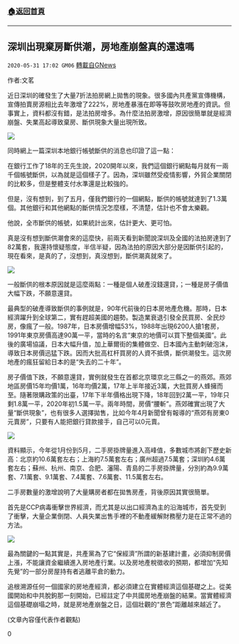 ###  [:house:返回首頁](https://github.com/ourhimalayas/txt)
---

## 深圳出現棄房斷供潮，房地產崩盤真的還遠嗎
`2020-05-31 17:02 GM06` [轉載自GNews](https://gnews.org/zh-hant/218897/)

作者:文茗

近日深圳的確發生了大量7折法拍房網上拋售的現象。很多國內共產黨宣傳機構，宣傳拍賣房源相比去年激增了222%，房地產暴漲在即等等鼓吹房地產的資訊。但事實上，資料都沒有錯，是法拍房增多。為什麼法拍房激增，原因很簡單就是經濟崩盤、失業高起導致棄房、斷供現象大量出現所致。

![](https://s3.amazonaws.com/gnews-media-offload/wp-content/uploads/2020/05/31165021/1-131-83.jpg)

同時網上一篇深圳本地銀行帳號斷供的消息也印證了這一點：

在銀行工作了18年的王先生說，2020開年以來，我們這個銀行網點每月就有一兩千個帳號斷供，以為就是這個樣子了。因為，深圳雖然受疫情影響，外貿企業關閉的比較多，但是整體支付水準還是比較強的。

但是，沒有想到，到了五月，僅我們銀行的一個網點，斷供的帳號就達到了1.3萬個。其他銀行和其他網點的斷供情況怎麼樣，不清楚，估計也不會太樂觀。

他說，全市斷供的帳號，如果統計出來，估計更大、更可怕。

真是沒有想到斷供潮會來的這麼快，前兩天看到新聞說深圳及全國的法拍房達到了82萬套，我還持懷疑態度，半信半疑，因為法拍的原因大部分是因斷供引起的，現在看來，是真的了，沒想到，真沒想到，斷供潮真就來了。

![](https://s3.amazonaws.com/gnews-media-offload/wp-content/uploads/2020/05/31165052/2-98-61.jpg)

一般斷供的根本原因就是這麼兩點：一種是個人破產沒錢還貸，；一種是房子價值大幅下跌，不願意還貸。

最典型的破產導致斷供的事例就是，90年代前後的日本房地產危機。那時，日本經濟躍升到全球第二，實有趕超美國的趨勢。製造業衰退引發全民買房、全民炒房，像瘋了一般。1987年，日本房價增幅53%，1988年出現6200人搶1套房，1991年東京房價高達90萬一平，當時的名言“東京的地價可以買下整個美國”。此後的廣場協議，日本大幅升值，加上華爾街的集體做空、日本國內主動刺破泡沫，導致日本房價迅猛下跌。因而大批高杠杆買房的人資不抵債，斷供潮發生。這次房地產的瘋狂留給日本的是“失去的二十年”。

房子價值下跌，不願意還貸，實例就發生在首都北京環京北三縣之一的燕郊。燕郊地區房價15年均價1萬，16年均價2萬，17年上半年接近3萬，大批買房人蜂擁而至。隨著限購政策的出臺，17年下半年價格出現下降，18年回到2萬一平，19年只剩1.8萬一平，2020年初1.5萬一平。兩年時間，房價“腰斬”。燕郊確實出現了大量“斷供現象”，也有很多人選擇拋售，比如今年4月新聞曾有報導的“燕郊有房東0元賣房”，只要有人能把銀行貸款接手，自己可以0元賣。

![](https://s3.amazonaws.com/gnews-media-offload/wp-content/uploads/2020/05/31165145/3-35-34.png)

資料顯示，今年從1月份到5月，二手房掛牌量進入高峰值，多數城市將創下歷史新高：北京約10.6萬套左右；上海約7.5萬套左右；廣州超過7.5萬套；深圳約4.6萬套左右；蘇州、杭州、南京、合肥、瀋陽、青島的二手房掛牌量，分別約為9.9萬套、7.1萬套、9.1萬套、7.4萬套、7.6萬套、11.5萬套左右。

二手房數量的激增說明了大量購房者都在拋售房產，背後原因其實很簡單。

首先是CCP病毒衝擊世界經濟，而尤其是以出口經濟為主的沿海城市，首先受到了衝擊，大量企業倒閉、人員失業出售手裡的不動產緩解財務壓力是在正常不過的方法。

![](https://s3.amazonaws.com/gnews-media-offload/wp-content/uploads/2020/05/31165254/4-30-28.png)

最為關鍵的一點其實是，共產黨為了它“保經濟”所謂的新基建計畫，必須抑制房價上漲，不能讓資金繼續進入房地產行業。以及房地產稅徵收的預期，都增加“先知先覺”的一部分房屋持有者逃離平倉的動力。

追根溯源任何一個國家的房地產經濟，都必須建立在實體經濟這個基礎之上。從美國開始和中共脫鉤那一刻開始，已經註定了中共國房地產崩盤的結果。當實體經濟這個基礎崩塌之時，就是房地產崩盤之日，這個壯觀的“景色”距離越來越近了。

(文章內容僅代表作者觀點)

0
